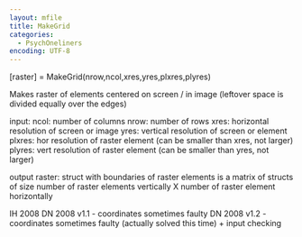 ```yaml
---
layout: mfile
title: MakeGrid
categories:
  - PsychOneliners
encoding: UTF-8
---
```


[raster] = MakeGrid(nrow,ncol,xres,yres,plxres,plyres)

Makes raster of elements centered on screen / in image (leftover space is
divided equally over the edges)

input:
  ncol:   number of columns
  nrow:   number of rows
  xres:   horizontal resolution of screen or image
  yres:   vertical resolution of screen or element
  plxres: hor resolution of raster element (can be smaller than xres, not larger)
  plyres: vert resolution of raster element (can be smaller than yres, not
          larger)

output
  raster: struct with boundaries of raster elements
          is a matrix of structs of size number of raster elements
          vertically X number of raster element horizontally

IH    2008
DN    2008 v1.1 - coordinates sometimes faulty
DN    2008 v1.2 - coordinates sometimes faulty (actually solved this
                  time) + input checking